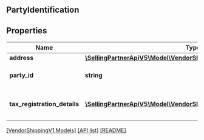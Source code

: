 ## PartyIdentification

## Properties

Name | Type | Description | Notes
------------ | ------------- | ------------- | -------------
**address** | [**\SellingPartnerApiV5\Model\VendorShippingV1\Address**](Address.md) |  | [optional]
**party_id** | **string** | Assigned identification for the party. |
**tax_registration_details** | [**\SellingPartnerApiV5\Model\VendorShippingV1\TaxRegistrationDetails[]**](TaxRegistrationDetails.md) | Tax registration details of the entity. | [optional]

[[VendorShippingV1 Models]](../) [[API list]](../../Api) [[README]](../../../README.md)
